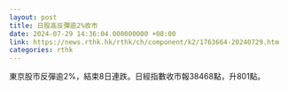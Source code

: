 ```yaml
---
layout: post
title: 日股高反彈逾2%收市
date: 2024-07-29 14:36:04.000000000 +08:00
link: https://news.rthk.hk/rthk/ch/component/k2/1763664-20240729.htm
categories: rthk
---
```


東京股市反彈逾2%，結束8日連跌。日經指數收市報38468點，升801點。
